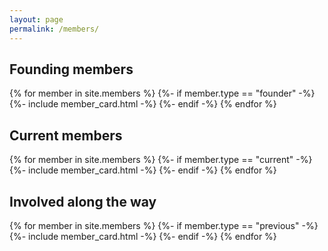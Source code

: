 ```yaml
---
layout: page
permalink: /members/
---
```


<h2>Founding members</h2>
<div class="members">
  {% for member in site.members %}
    {%- if member.type == "founder" -%}
      {%- include member_card.html -%}
    {%- endif -%}
  {% endfor %}
</div>

<h2>Current members</h2>
<div class="members">
  {% for member in site.members %}
    {%- if member.type == "current" -%}
      {%- include member_card.html -%}
    {%- endif -%}
  {% endfor %}
</div>

<h2>Involved along the way</h2>
<div class="members">
  {% for member in site.members %}
    {%- if member.type == "previous" -%}
      {%- include member_card.html -%}
    {%- endif -%}
  {% endfor %}
</div>